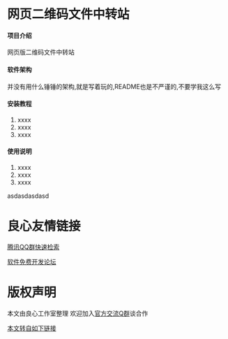 # 网页二维码文件中转站

#### 项目介绍
网页版二维码文件中转站

#### 软件架构
并没有用什么锤锤的架构,就是写着玩的,README也是不严谨的,不要学我这么写


#### 安装教程

1. xxxx
2. xxxx
3. xxxx

#### 使用说明

1. xxxx
2. xxxx
3. xxxx

asdasdasdasd


 # 良心友情链接

[腾讯QQ群快速检索](http://u.720life.cn/s/8cf73f7c)

[软件免费开发论坛](http://u.720life.cn/s/bbb01dc0)

# 版权声明 

本文由良心工作室整理 欢迎加入[官方交流Q群](https://u.720life.cn/s/f2316816)谈合作

[本文转自如下链接](http://u.720life.cn/g/2e71d0f0a5c601172267ba20d3a43c6e3633937728dfb81d2486009c6e0c19c3a8c2b4634f1d388d481d83ca0d1782312bfef980d788608ad2f2f29c56772eee)